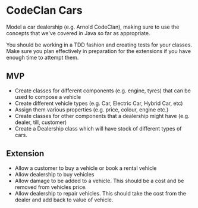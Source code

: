 # CodeClan Cars


Model a car dealership (e.g. Arnold CodeClan), making sure to use the concepts that we've covered in Java so far as appropriate.

You should be working in a TDD fashion and creating tests for your classes. Make sure you plan effectively in preparation for the extensions if you have enough time to attempt them.

## MVP
* Create classes for different components (e.g. engine, tyres) that can be used to compose a vehicle
* Create different vehicle types (e.g. Car, Electric Car, Hybrid Car, etc)
* Assign them various properties (e.g. price, colour, engine etc.)
* Create classes for other components that a dealership might have (e.g. dealer, till, customer)
* Create a Dealership class which will have stock of different types of cars. 

## Extension
* Allow a customer to buy a vehicle or book a rental vehicle
* Allow dealership to buy vehicles
* Allow damage to be added to a vehicle. This should be a cost and be removed from vehicles price.
* Allow dealership to repair vehicles. This should take the cost from the dealer and add back to value of vehicle.
